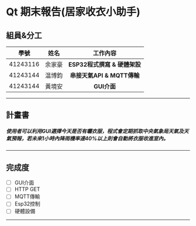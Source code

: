 # Qt 期末報告(居家收衣小助手)

## 組員&分工

| 學號  | 姓名 | **工作內容** |
| :--: | :--: | :--: |
| 41243116  | 余家豪 | **ESP32程式撰寫 & 硬體架設** |
| 41243144  | 温博鈞 | **串接天氣API & MQTT傳輸** |
| 41243144  | 黃境安 | **GUI介面** |

---

## 計畫書

##### 使用者可以利用GUI選擇今天是否有曬衣服，程式會定期抓取中央氣象局天氣及天氣預報，若未來1小時內降雨機率達40%以上則會自動將衣服收進室內。

---

## 完成度

- [ ] GUI介面
- [ ] HTTP GET
- [ ] MQTT傳輸
- [ ] Esp32控制
- [ ] 硬體設備

--- 
